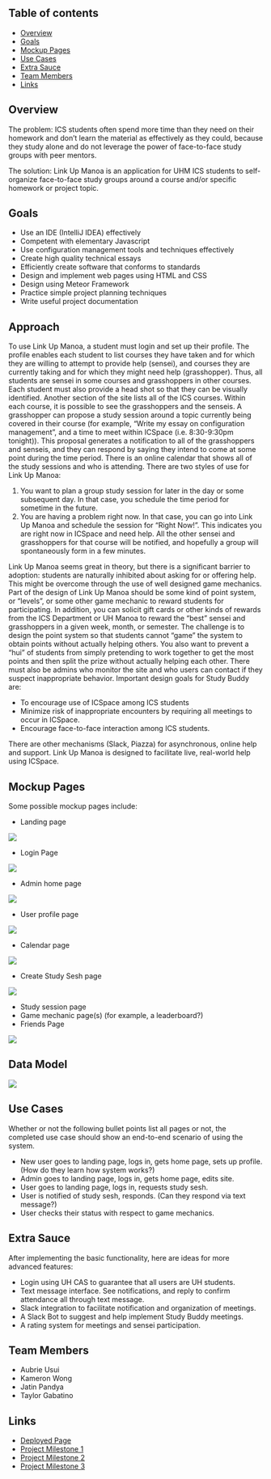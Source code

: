 ## Table of contents

* [Overview](#overview)
* [Goals](#goals)
* [Mockup Pages](#mockup-pages)
* [Use Cases](#use-cases)
* [Extra Sauce](#extra-sauce)
* [Team Members](#team-members)
* [Links](#links)

## Overview
The problem: ICS students often spend more time than they need on their homework and don’t learn the material as effectively as they could, because they study alone and do not leverage the power of face-to-face study groups with peer mentors.

The solution: Link Up Manoa is an application for UHM ICS students to self-organize face-to-face study groups around a course and/or specific homework or project topic.

## Goals

* Use an IDE (IntelliJ IDEA) effectively
* Competent with elementary Javascript
* Use configuration management tools and techniques effectively
* Create high quality technical essays
* Efficiently create software that conforms to standards
* Design and implement web pages using HTML and CSS
* Design using Meteor Framework
* Practice simple project planning techniques
* Write useful project documentation

## Approach

To use Link Up Manoa, a student must login and set up their profile. The profile enables each student to list courses they have taken and for which they are willing to attempt to provide help (sensei), and courses they are currently taking and for which they might need help (grasshopper). Thus, all students are sensei in some courses and grasshoppers in other courses. Each student must also provide a head shot so that they can be visually identified.
Another section of the site lists all of the ICS courses. Within each course, it is possible to see the grasshoppers and the senseis. A grasshopper can propose a study session around a topic currently being covered in their course (for example, “Write my essay on configuration management”, and a time to meet within ICSpace (i.e. 8:30-9:30pm tonight)). This proposal generates a notification to all of the grasshoppers and senseis, and they can respond by saying they intend to come at some point during the time period.
There is an online calendar that shows all of the study sessions and who is attending.
There are two styles of use for Link Up Manoa:

1. You want to plan a group study session for later in the day or some subsequent day. In that case, you schedule the time period for sometime in the future.
2. You are having a problem right now. In that case, you can go into Link Up Manoa and schedule the session for “Right Now!”. This indicates you are right now in ICSpace and need help. All the other sensei and grasshoppers for that course will be notified, and hopefully a group will spontaneously form in a few minutes.

Link Up Manoa seems great in theory, but there is a significant barrier to adoption: students are naturally inhibited about asking for or offering help. This might be overcome through the use of well designed game mechanics.
Part of the design of Link Up Manoa should be some kind of point system, or “levels”, or some other game mechanic to reward students for participating.
In addition, you can solicit gift cards or other kinds of rewards from the ICS Department or UH Manoa to reward the “best” sensei and grasshoppers in a given week, month, or semester. The challenge is to design the point system so that students cannot “game” the system to obtain points without actually helping others. You also want to prevent a “hui” of students from simply pretending to work together to get the most points and then split the prize without actually helping each other.
There must also be admins who monitor the site and who users can contact if they suspect inappropriate behavior.
Important design goals for Study Buddy are:

* To encourage use of ICSpace among ICS students
* Minimize risk of inappropriate encounters by requiring all meetings to occur in ICSpace.
* Encourage face-to-face interaction among ICS students.

There are other mechanisms (Slack, Piazza) for asynchronous, online help and support. Link Up Manoa is designed to facilitate live, real-world help using ICSpace.

## Mockup Pages

Some possible mockup pages include:

* Landing page

<img src="images/landing-screenshot.PNG">

* Login Page

<img src="images/login.PNG">

* Admin home page

<img src="images/adminPage.PNG">

* User profile page

<img src="images/user-profile.PNG">

* Calendar page

<img src="images/calender.png">

* Create Study Sesh page

<img src="images/create.png">

* Study session page
* Game mechanic page(s) (for example, a leaderboard?)
* Friends Page

<img src="images/friends.png">

## Data Model

<img src="images/dataModel.png">

## Use Cases

Whether or not the following bullet points list all pages or not, the completed use case should show an end-to-end scenario of using the system.

* New user goes to landing page, logs in, gets home page, sets up profile. (How do they learn how system works?)
* Admin goes to landing page, logs in, gets home page, edits site.
* User goes to landing page, logs in, requests study sesh.
* User is notified of study sesh, responds. (Can they respond via text message?)
* User checks their status with respect to game mechanics.

## Extra Sauce

After implementing the basic functionality, here are ideas for more advanced features:

* Login using UH CAS to guarantee that all users are UH students.
* Text message interface. See notifications, and reply to confirm attendance all through text message.
* Slack integration to facilitate notification and organization of meetings.
* A Slack Bot to suggest and help implement Study Buddy meetings.
* A rating system for meetings and sensei participation.

## Team Members
* Aubrie Usui
* Kameron Wong
* Jatin Pandya
* Taylor Gabatino

## Links
* <a href="http://linkupmanoa.meteorapp.com/#/">Deployed Page<a/> 
* <a href="https://github.com/link-up-manoa/link-up-manoa/projects/1">Project Milestone 1<a/> 
* <a href="https://github.com/link-up-manoa/link-up-manoa/projects/2">Project Milestone 2<a/> 
* <a href="https://github.com/link-up-manoa/link-up-manoa/projects/3">Project Milestone 3<a/> 
